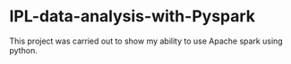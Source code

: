 # IPL-data-analysis-with-Pyspark
This project was carried out to show my ability to use Apache spark using python.
